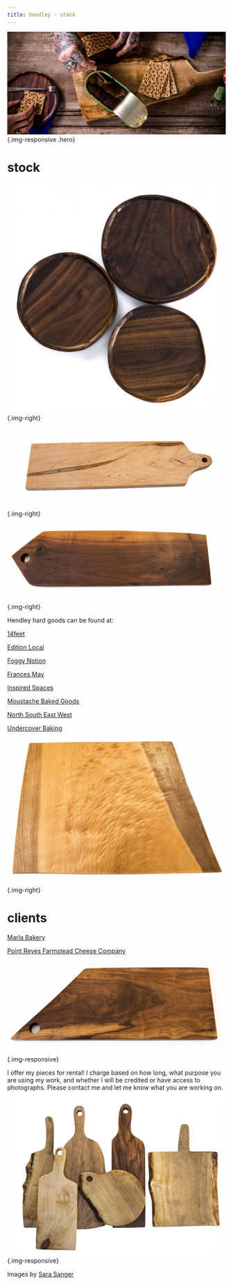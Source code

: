 ```yaml
---
title: hendley - stock
---
```

![](/img/stock-header.jpg){.img-responsive .hero}

stock 
=====
![](/img/stock-1.jpg){.img-right}
![](/img/stock-2.jpg){.img-right}
![](/img/stock-3.jpg){.img-right}

Hendley hard goods can be found at:

[14feet](https://squareup.com/market/14feet)

[Edition Local](http://www.editionlocal.com/)  

[Foggy Notion](http://www.foggy-notion.com/)

[Frances May](http://www.francesmay.com/)

[Inspired Spaces](http://inspiredspacesdesign.com/)

[Moustache Baked Goods](http://moustachebakedgoods.com/)

[North South East West](http://www.nosoeawe.com/)

[Undercover Baking](http://www.criminalbaking.com/)

![](/img/stock-4.jpg){.img-right}

clients
=======

[Marla Bakery](http://www.marlabakery.com)

[Point Reyes Farmstead Cheese Company](https://www.pointreyescheese.com)

![](/img/stock-5.jpg){.img-responsive}

I offer my pieces for rental! I charge based on how long, what purpose you are 
using my work, and whether I will be credited or have access to photographs. 
Please contact me and let me know what you are working on.

![](/img/stock-6.jpg){.img-responsive}

Images by [Sara Sanger](http://sarasanger.com)
